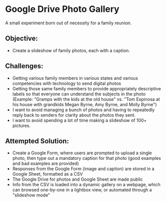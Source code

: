 # Google Drive Photo Gallery

A small experiment born out of necessity for a family reunion.

## Objective: 
- Create a slideshow of family photos, each with a caption.

## Challenges:
- Getting various family members in various states and various competencies with technology to send digital photos
- Getting those same family members to provide appropriately descriptive labels so that everyone can understand the subjects in the photo
  (Example: "Gramps with the kids at the old house" vs. "Tom Espinosa at his house with grandkids Megan Byrne, Amy Byrne, and Molly Byrne")
- I want to avoid managing a bunch of photos and having to repeatedly reply back to senders for clarity about the photos they sent.
- I want to avoid spending a lot of time making a slideshow of 100+ pictures.

## Attempted Solution:
- Create a Google Form, where users are prompted to upload a single photo, then type out a mandatory caption for that photo (good examples and bad examples are provided)
- Responses from the Google Form (image and caption) are stored in a Google Sheet, formatted as a CSV
- The Google Drive for photos and Google Sheet are made public
- Info from the CSV is loaded into a dynamic gallery on a webpage, which can browsed one-by-one in a lightbox view, or automated through a "slideshow mode"
